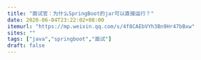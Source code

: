 ```yaml
---
title: "面试官：为什么SpringBoot的jar可以直接运行？"
date: 2020-06-04T23:22:02+08:00
itemurl: "https://mp.weixin.qq.com/s/4f8CAEbVYh3Bn9Hr47bBxw"
sites: ""
tags: ["java","springboot","面试"]
draft: false
---
```


